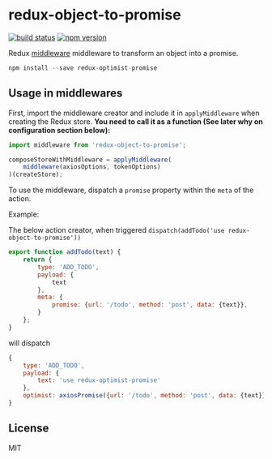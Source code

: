 redux-object-to-promise
=============

[![build status](https://img.shields.io/travis/mathieudutour/redux-object-to-promise/master.svg?style=flat-square)](https://travis-ci.org/mathieudutour/redux-object-to-promise)
[![npm version](https://img.shields.io/npm/v/redux-object-to-promise.svg?style=flat-square)](https://www.npmjs.com/package/redux-object-to-promise)

Redux [middleware](http://rackt.github.io/redux/docs/advanced/Middleware.html) middleware to transform an object into a promise.

```js
npm install --save redux-optimist-promise
```

## Usage in middlewares

First, import the middleware creator and include it in `applyMiddleware` when creating the Redux store. **You need to call it as a function (See later why on configuration section below):**

```js
import middleware from 'redux-object-to-promise';

composeStoreWithMiddleware = applyMiddleware(
	middleware(axiosOptions, tokenOptions)
)(createStore);

```

To use the middleware, dispatch a `promise` property within the `meta` of the action.

Example:

The below action creator, when triggered `dispatch(addTodo('use redux-object-to-promise'))`

```js
export function addTodo(text) {
	return {
		type: 'ADD_TODO',
		payload: {
			text
		},
		meta: {
			promise: {url: '/todo', method: 'post', data: {text}},
		}
	};
}
```

will dispatch
```js
{
	type: 'ADD_TODO',
	payload: {
		text: 'use redux-optimist-promise'
	},
	optimist: axiosPromise({url: '/todo', method: 'post', data: {text}})
}
```

## License

  MIT
